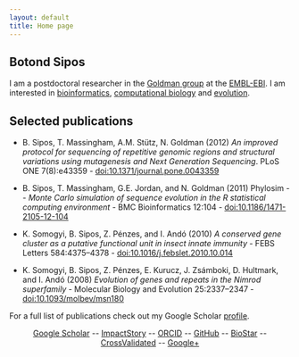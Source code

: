 ```yaml
---
layout: default
title: Home page
---
```


## Botond Sipos

I am a postdoctoral researcher in the [Goldman group](http://www.ebi.ac.uk/goldman) at the [EMBL-EBI](http://www.ebi.ac.uk). I am interested in [bioinformatics](http://en.wikipedia.org/wiki/Bioinformatics), [computational biology](http://en.wikipedia.org/wiki/Computational_biology) and [evolution](http://en.wikipedia.org/wiki/Evolution).

## Selected publications

* B. Sipos, T. Massingham, A.M. Stütz, N. Goldman (2012) *An improved protocol for sequencing of repetitive genomic regions and structural variations using mutagenesis and Next Generation Sequencing*. PLoS ONE 7(8):e43359 - [doi:10.1371/journal.pone.0043359](http://dx.doi.org/10.1371/journal.pone.0043359)
<div class='altmetric-embed' data-hide-no-mentions='true' data-badge-type='default' data-doi="10.1371/journal.pone.0043359"></div>

* B. Sipos, T. Massingham, G.E. Jordan, and N. Goldman (2011) Phylosim -- *Monte Carlo simulation of sequence evolution in the R statistical computing environment* - BMC Bioinformatics 12:104 - [doi:10.1186/1471-2105-12-104](http://dx.doi.org/10.1186/1471-2105-12-104)
<div class='altmetric-embed' data-hide-no-mentions='true' data-badge-type='default' data-doi="10.1186/1471-2105-12-104"></div>

* K. Somogyi, B. Sipos, Z. Pénzes, and I. Andó (2010) *A conserved gene cluster as a putative functional unit in insect innate immunity* - FEBS Letters 584:4375–4378 - [doi:10.1016/j.febslet.2010.10.014](http://dx.doi.org/10.1016/j.febslet.2010.10.014)
<div class='altmetric-embed' data-hide-no-mentions='true' data-badge-type='default' data-doi="j.febslet.2010.10.014"></div>

* K. Somogyi, B. Sipos, Z. Pénzes, E. Kurucz, J. Zsámboki, D. Hultmark, and I. Andó (2008) *Evolution of genes and repeats in the Nimrod superfamily* - Molecular Biology and Evolution 25:2337–2347 - [doi:10.1093/molbev/msn180](http://dx.doi.org/10.1093/molbev/msn180)
<div class='altmetric-embed' data-hide-no-mentions='true' data-badge-type='default' data-doi="10.1093/molbev/msn180"></div>

For a full list of publications check out my Google Scholar [profile](http://scholar.google.co.uk/citations?user=_hAYjH0AAAAJ&hl=en).

<p style="text-align:center">
<a href="http://bit.ly/V8hACt">Google Scholar</a> -- <a href="http://bit.ly/sb-is">ImpactStory</a> -- <a href="http://bit.ly/sborcid">ORCID</a> -- <a href="https://github.com/sbotond">GitHub</a> -- <a href="http://www.biostars.org/user/profile/1093/">BioStar</a> -- <a href="http://stats.stackexchange.com/users/2802/botond-sipos">CrossValidated</a> -- <a href="https://plus.google.com/103486676558203123085" rel="publisher">Google+</a>
</p>


